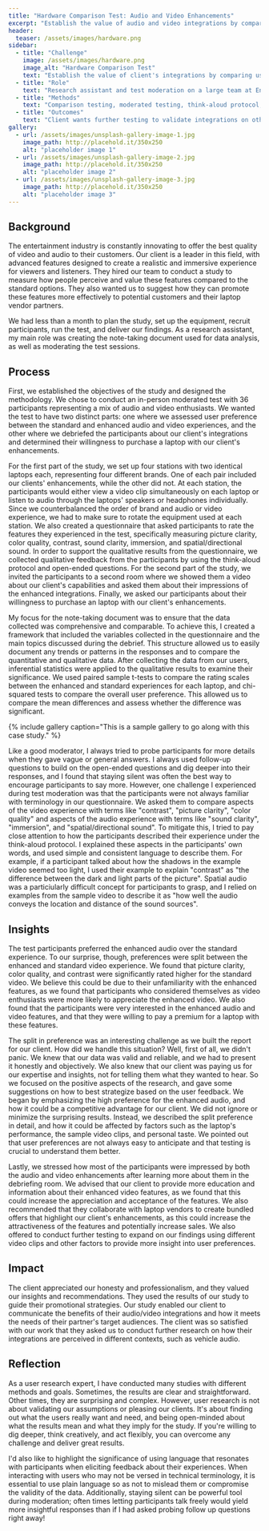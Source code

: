 ```yaml
---
title: "Hardware Comparison Test: Audio and Video Enhancements"
excerpt: "Establish the value of audio and video integrations by comparing user preference between enhanced and standard experiences."
header:
  teaser: /assets/images/hardware.png
sidebar:
  - title: "Challenge"
    image: /assets/images/hardware.png
    image_alt: "Hardware Comparison Test"
    text: "Establish the value of client's integrations by comparing user preference between enhanced and standard audio and video experiences."
  - title: "Role"
    text: "Research assistant and test moderation on a large team at End to End User Research."
  - title: "Methods"
    text: "Comparison testing, moderated testing, think-aloud protocol, Likert scale surveys, inferential statistics."
  - title: "Outcomes"
    text: "Client wants further testing to validate integrations on other hardware."
gallery:
  - url: /assets/images/unsplash-gallery-image-1.jpg
    image_path: http://placehold.it/350x250
    alt: "placeholder image 1"
  - url: /assets/images/unsplash-gallery-image-2.jpg
    image_path: http://placehold.it/350x250
    alt: "placeholder image 2"
  - url: /assets/images/unsplash-gallery-image-3.jpg
    image_path: http://placehold.it/350x250
    alt: "placeholder image 3"
---
```


## Background
The entertainment industry is constantly innovating to offer the best quality of video and audio to their customers. Our client is a leader in this field, with advanced features designed to create a realistic and immersive experience for viewers and listeners. They hired our team to conduct a study to measure how people perceive and value these features compared to the standard options. They also wanted us to suggest how they can promote these features more effectively to potential customers and their laptop vendor partners.

We had less than a month to plan the study, set up the equipment, recruit participants, run the test, and deliver our findings. As a research assistant, my main role was creating the note-taking document used for data analysis, as well as moderating the test sessions.

## Process
First, we established the objectives of the study and designed the methodology. We chose to conduct an in-person moderated test with 36 participants representing a mix of audio and video enthusiasts. We wanted the test to have two distinct parts: one where we assessed user preference between the standard and enhanced audio and video experiences, and the other where we debriefed the participants about our client's integrations and determined their willingness to purchase a laptop with our client's enhancements.

For the first part of the study, we set up four stations with two identical laptops each, representing four different brands. One of each pair included our clients' enhancements, while the other did not. At each station, the participants would either view a video clip simultaneously on each laptop or listen to audio through the laptops' speakers or headphones individually. Since we counterbalanced the order of brand and audio or video experience, we had to make sure to rotate the equipment used at each station. We also created a questionnaire that asked participants to rate the features they experienced in the test, specifically measuring picture clarity, color quality, contrast, sound clarity, immersion, and spatial/directional sound. In order to support the qualitative results from the questionnaire, we collected qualitative feedback from the participants by using the think-aloud protocol and open-ended questions. For the second part of the study, we invited the participants to a second room where we showed them a video about our client's capabilities and asked them about their impressions of the enhanced integrations. Finally, we asked our participants about their willingness to purchase an laptop with our client's enhancements.

My focus for the note-taking document was to ensure that the data collected was comprehensive and comparable. To achieve this, I created a framework that included the variables collected in the questionnaire and the main topics discussed during the debrief. This structure allowed us to easily document any trends or patterns in the responses and to compare the quantitative and qualitative data. After collecting the data from our users, inferential statistics were applied to the qualitative results to examine their significance. We used paired sample t-tests to compare the rating scales between the enhanced and standard experiences for each laptop, and chi-squared tests to compare the overall user preference. This allowed us to compare the mean differences and assess whether the difference was significant.

{% include gallery caption="This is a sample gallery to go along with this case study." %}

Like a good moderator, I always tried to probe participants for more details when they gave vague or general answers. I always used follow-up questions to build on the open-ended questions and dig deeper into their responses, and I found that staying silent was often the best way to encourage participants to say more. However, one challenge I experienced during test moderation was that the participants were not always familiar with terminology in our questionnaire. We asked them to compare aspects of the video experience with terms like "contrast", "picture clarity", "color quality" and aspects of the audio experience with terms like "sound clarity", "immersion", and "spatial/directional sound". To mitigate this, I tried to pay close attention to how the participants described their experience under the think-aloud protocol. I explained these aspects in the participants' own words, and used simple and consistent language to describe them. For example, if a participant talked about how the shadows in the example video seemed too light, I used their example to explain "contrast" as "the difference between the dark and light parts of the picture". Spatial audio was a particiularly difficult concept for participants to grasp, and I relied on examples from the sample video to describe it as "how well the audio conveys the location and distance of the sound sources".

## Insights
The test participants preferred the enhanced audio over the standard experience. To our surprise, though, preferences were split between the enhanced and standard video experience. We found that picture clarity, color quality, and contrast were significantly rated higher for the standard video. We believe this could be due to their unfamiliarity with the enhanced features, as we found that participants who considered themselves as video enthusiasts were more likely to appreciate the enhanced video. We also found that the participants were very interested in the enhanced audio and video features, and that they were willing to pay a premium for a laptop with these features. 

The split in preference was an interesting challenge as we built the report for our client. How did we handle this situation? Well, first of all, we didn't panic. We knew that our data was valid and reliable, and we had to present it honestly and objectively. We also knew that our client was paying us for our expertise and insights, not for telling them what they wanted to hear. So we focused on the positive aspects of the research, and gave some suggestions on how to best strategize based on the user feedback. We began by emphasizing the high preference for the enhanced audio, and how it could be a competitive advantage for our client. We did not ignore or minimize the surprising results. Instead, we described the split preference in detail, and how it could be affected by factors such as the laptop's performance, the sample video clips, and personal taste. We pointed out that user preferences are not always easy to anticipate and that testing is crucial to understand them better. 

Lastly, we stressed how most of the participants were impressed by both the audio and video enhancements after learning more about them in the debriefing room. We advised that our client to provide more education and information about their enhanced video features, as we found that this could increase the appreciation and acceptance of the features. We also recommended that they collaborate with laptop vendors to create bundled offers that highlight our client's enhancements, as this could increase the attractiveness of the features and potentially increase sales. We also offered to conduct further testing to expand on our findings using different video clips and other factors to provide more insight into user preferences. 

## Impact
The client appreciated our honesty and professionalism, and they valued our insights and recommendations. They used the results of our study to guide their promotional strategies. Our study enabled our client to communicate the benefits of their audio/video integrations and how it meets the needs of their partner's target audiences. The client was so satisfied with our work that they asked us to conduct further research on how their integrations are perceived in different contexts, such as vehicle audio.

## Reflection
As a user research expert, I have conducted many studies with different methods and goals. Sometimes, the results are clear and straightforward. Other times, they are surprising and complex. However, user research is not about validating our assumptions or pleasing our clients. It's about finding out what the users really want and need, and being open-minded about what the results mean and what they imply for the study. If you're willing to dig deeper, think creatively, and act flexibly, you can overcome any challenge and deliver great results.

I'd also like to highlight the significance of using language that resonates with participants when eliciting feedback about their experiences. When interacting with users who may not be versed in technical terminology, it is essential to use plain language so as not to mislead them or compromise the validity of the data. Additionally, staying silent can be powerful tool during moderation; often times letting participants talk freely would yield more insightful responses than if I had asked probing follow up questions right away!

